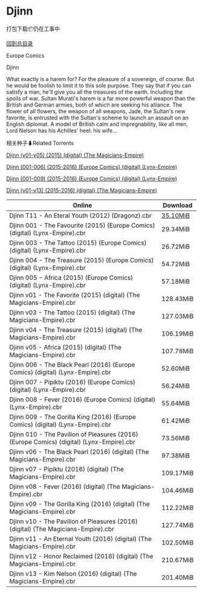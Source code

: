 # Djinn

打包下载📦仍在工事中

[回到总目录](/Catalogs.md)

Europe Comics

Djinn

What exactly is a harem for? For the pleasure of a sovereign, of course. But he would be foolish to limit it to this sole purpose. They say that if you can satisfy a man, he'll give you all the treasures of the earth. Including the spoils of war. Sultan Murati's harem is a far more powerful weapon than the British and German armies, both of which are seeking his alliance. The flower of all flowers, the weapon of all weapons, Jade, the Sultan's new favorite, is entrusted with the Sultan's scheme to launch an assault on an English diplomat. A model of British calm and impregnability, like all men, Lord Nelson has his Achilles' heel: his wife... 





相关种子⬇Related Torrents

[Djinn (v01-v05) (2015) (digital) (The Magicians-Empire)](https://github.com/alicewish/markdown/blob/master/torrent/Djinn--v01-v05---2015---digital---The-Magicians-Empire.md)

[Djinn (001-006) (2015-2016) (Europe Comics) (digital) (Lynx-Empire)](https://github.com/alicewish/markdown/blob/master/torrent/Djinn--001-006---2015-2016---Europe-Comics---digital---Lynx-Empire.md)

[Djinn (001-009) (2015-2016) (Europe Comics) (digital) (Lynx-Empire)](https://github.com/alicewish/markdown/blob/master/torrent/Djinn--001-009---2015-2016---Europe-Comics---digital---Lynx-Empire.md)

[Djinn (v01-v13) (2015-2016) (digital) (The Magicians-Empire)](https://github.com/alicewish/markdown/blob/master/torrent/Djinn--v01-v13---2015-2016---digital---The-Magicians-Empire.md)

Online | Download
--- | ---
Djinn T11 - An Eteral Youth (2012) (Dragonz).cbr | [35.10MiB](https://pan.baidu.com/s/1miN4yi0#list/path=%2F0-Day%20Week%20of%202013%20Q4%2F0-Day%20Week%20of%202013.10.02%2F%E3%82%B1%E3%82%A2%E3%82%B7%E3%82%A6%E3%82%A6%E3%82%BD%E3%82%AB%E3%82%AF%E3%82%A2%E3%82%A4%E3%82%A2%E3%82%B1%E3%82%B3%E3%82%B5%E3%82%B3%E3%82%AB%E3%82%AF%E3%82%A6%E3%82%BB%E3%82%AD%E3%82%B1%E3%82%AB%E3%82%A4%E3%82%A4%E3%82%A6%E3%82%B9%E3%82%BD%E3%82%BF%E3%82%BD%E3%82%B1%E3%82%A2%E3%82%A8&parentPath=%2F0-Day%20Week%20of%202013%20Q4)
Djinn 001 - The Favourite (2015) (Europe Comics) (digital) (Lynx-Empire).cbr | 29.34MiB
Djinn 003 - The Tattoo (2015) (Europe Comics) (digital) (Lynx-Empire).cbr | 26.72MiB
Djinn 004 - The Treasure (2015) (Europe Comics) (digital) (Lynx-Empire).cbr | 54.72MiB
Djinn 005 - Africa (2015) (Europe Comics) (digital) (Lynx-Empire).cbr | 57.18MiB
Djinn v01 - The Favorite (2015) (digital) (The Magicians-Empire).cbr | 128.43MiB
Djinn v03 - The Tattoo (2015) (digital) (The Magicians-Empire).cbr | 127.03MiB
Djinn v04 - The Treasure (2015) (digital) (The Magicians-Empire).cbr | 106.19MiB
Djinn v05 - Africa (2015) (digital) (The Magicians-Empire).cbr | 107.78MiB
Djinn 006 - The Black Pearl (2016) (Europe Comics) (digital) (Lynx-Empire).cbr | 52.60MiB
Djinn 007 - Pipiktu (2016) (Europe Comics) (digital) (Lynx-Empire).cbr | 56.24MiB
Djinn 008 - Fever (2016) (Europe Comics) (digital) (Lynx-Empire).cbr | 55.64MiB
Djinn 009 - The Gorilla King (2016) (Europe Comics) (digital) (Lynx-Empire).cbr | 61.42MiB
Djinn 010 - The Pavilion of Pleasures (2016) (Europe Comics) (digital) (Lynx-Empire).cbr | 73.56MiB
Djinn v06 - The Black Pearl (2016) (digital) (The Magicians-Empire).cbr | 97.38MiB
Djinn v07 - Pipiktu (2016) (digital) (The Magicians-Empire).cbr | 109.17MiB
Djinn v08 - Fever (2016) (digital) (The Magicians-Empire).cbr | 104.46MiB
Djinn v09 - The Gorilla King (2016) (digital) (The Magicians-Empire).cbr | 112.22MiB
Djinn v10 - The Pavilion of Pleasures (2016) (digital) (The Magicians-Empire).cbr | 127.74MiB
Djinn v11 - An Eternal Youth (2016) (digital) (The Magicians-Empire).cbr | 102.50MiB
Djinn v12 - Honor Reclaimed (2016) (digital) (The Magicians-Empire).cbr | 210.67MiB
Djinn v13 - Kim Nelson (2016) (digital) (The Magicians-Empire).cbr | 201.40MiB